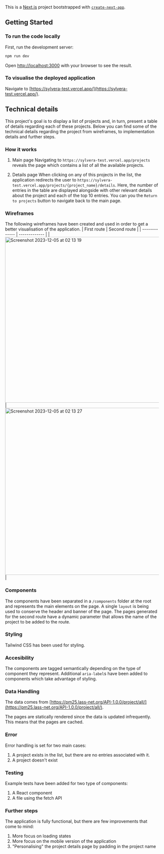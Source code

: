 This is a [Next.js](https://nextjs.org/) project bootstrapped with [`create-next-app`](https://github.com/vercel/next.js/tree/canary/packages/create-next-app).

## Getting Started

### To run the code locally

First, run the development server:

```bash
npm run dev
```

Open [http://localhost:3000](http://localhost:3000) with your browser to see the result.

### To visualise the deployed application

Navigate to [https://sylvera-test.vercel.app/](https://sylvera-test.vercel.app/).


## Technical details
This project's goal is to display a list of projects and, in turn, present a table of details regarding each of these projects.
Below you can find some of the technical details regarding the project from wireframes, to implementation details and further steps.

### How it works
1. Main page
Navigating to `https://sylvera-test.vercel.app/projects` reveals the page which contains a list of all the available projects.

1. Details page
When clicking on any of this projects in the list, the application redirects the user to `https://sylvera-test.vercel.app/projects/{project_name}/details`. Here, the number of entries in the table are displayed alongside with other relevant details about the project and each of the top 10 entries.
You can you the `Return to projects` button to navigate back to the main page.

### Wireframes
The following wireframes have been created and used in order to get a better visualisation of the application.
| First route  | Second route |
| ------------- | ------------- |
| <img width="542" alt="Screenshot 2023-12-05 at 02 13 19" src="https://github.com/andreea21ungureanu/sylvera-test/assets/21296057/2c82f5a9-eb02-465f-bac3-2c609dd78618"> | <img width="546" alt="Screenshot 2023-12-05 at 02 13 27" src="https://github.com/andreea21ungureanu/sylvera-test/assets/21296057/fd572380-a4ab-4678-a95f-2597aadc1975"> |

### Components
The components have been separated in a  `/components` folder at the root and represents the main elements on the page.
A single `layout` is being used to conserve the header and banner of the page.
The pages generated for the second route have a dynamic parameter that allows the name of the project to be added to the route.

### Styling
Tailwind CSS has been used for styling.

### Accesibility
The components are tagged semantically depending on the type of component they represent. Additional `aria-label`s have been added to components which take advantage of styling.

### Data Handling
The data comes from [https://pm25.lass-net.org/API-1.0.0/project/all/](https://pm25.lass-net.org/API-1.0.0/project/all/). 

The pages are statically rendered since the data is updated infrequently. This means that the pages are cached.


### Error
Error handling is set for two main cases:
1. A project exists in the list, but there are no entries associated with it.
2. A project doesn't exist

### Testing
Example tests have been added for two type of components:
1. A React component
2. A file using the fetch API

### Further steps
The application is fully functional, but there are few improvements that come to mind:
1. More focus on loading states
2. More focus on the mobile version of the application
3. "Personalising" the project details page by padding in the project name


